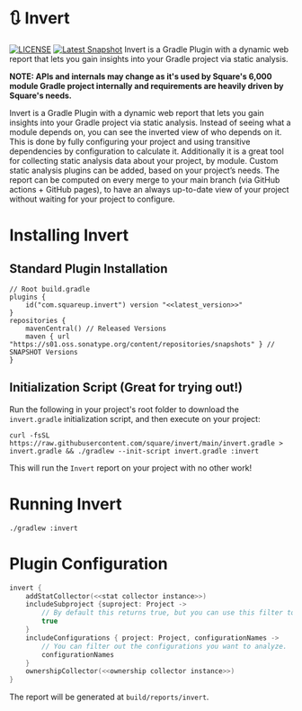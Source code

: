 # 🔃 Invert
[![LICENSE](https://img.shields.io/badge/License-Apache%202.0-blue.svg)](https://github.com/square/invert/blob/main/LICENSE)
[![Latest Snapshot](https://img.shields.io/badge/dynamic/xml?url=https://s01.oss.sonatype.org/content/repositories/snapshots/com/squareup/invert/invert-plugin/maven-metadata.xml&label=Latest%20Snapshot&color=orange&query=.//versioning/latest)](https://s01.oss.sonatype.org/content/repositories/snapshots/com/squareup/invert/com.squareup.invert.gradle.plugin/)
Invert is a Gradle Plugin with a dynamic web report that lets you gain insights into your Gradle project via static analysis.

**NOTE: APIs and internals may change as it's used by Square's 6,000 module Gradle project internally and requirements are heavily driven by Square's needs.**

Invert is a Gradle Plugin with a dynamic web report that lets you gain insights into your Gradle project via static analysis.  Instead of seeing what a module depends on, you can see the inverted view of who depends on it.  This is done by fully configuring your project and using transitive dependencies by configuration to calculate it.  Additionally it is a great tool for collecting static analysis data about your project, by module.  Custom static analysis plugins can be added, based on your project’s needs.  The report can be computed on every merge to your main branch (via GitHub actions + GitHub pages), to have an always up-to-date view of your project without waiting for your project to configure.

# Installing Invert

## Standard Plugin Installation

```
// Root build.gradle
plugins {
    id("com.squareup.invert") version "<<latest_version>>"
}
repositories {
    mavenCentral() // Released Versions
    maven { url "https://s01.oss.sonatype.org/content/repositories/snapshots" } // SNAPSHOT Versions
}
```


## Initialization Script (Great for trying out!)
Run the following in your project's root folder to download the `invert.gradle` initialization script, and then execute on your project:
```
curl -fsSL https://raw.githubusercontent.com/square/invert/main/invert.gradle > invert.gradle && ./gradlew --init-script invert.gradle :invert
```

This will run the `Invert` report on your project with no other work!

# Running Invert

```
./gradlew :invert
```

# Plugin Configuration
``` kotlin
invert {
    addStatCollector(<<stat collector instance>>)
    includeSubproject {suproject: Project ->
        // By default this returns true, but you can use this filter to limit the projects that the root `:invert` task targets.
        true
    }
    includeConfigurations { project: Project, configurationNames ->
        // You can filter out the configurations you want to analyze.  By default all ending in `RuntimeClasspath` will be used.
        configurationNames
    }
    ownershipCollector(<<ownership collector instance>>)
}
```

The report will be generated at `build/reports/invert`.